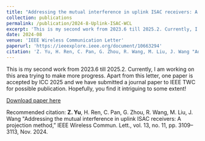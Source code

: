 ```yaml
---
title: "Addressing the mutual interference in uplink ISAC receivers: A projection method"
collection: publications
permalink: /publication/2024-8-Uplink-ISAC-WCL
excerpt: 'This is my second work from 2023.6 till 2025.2. Currently, I am working on this area trying to make more progress. Apart from this letter, one paper is accepted by ICC 2025 and we have submitted a journal paper to IEEE TWC for possible publication.  Hopefully, you find it intriguing to some extent! '
date: 2024-08
venue: 'IEEE Wireless Communication Letter'
paperurl: 'https://ieeexplore.ieee.org/document/10663294'
citation: 'Z. Yu, H. Ren, C. Pan, G. Zhou, R. Wang, M. Liu, J. Wang "Addressing the mutual interference in uplink ISAC receivers: A projection method,” IEEE Wireless Commun. Lett., vol. 13, no. 11, pp. 3109–3113, Nov. 2024.'
---
```

This is my second work from 2023.6 till 2025.2. Currently, I am working on this area trying to make more progress. Apart from this letter, one paper is accepted by ICC 2025 and we have submitted a journal paper to IEEE TWC for possible publication.  Hopefully, you find it intriguing to some extent! 

[Download paper here](http://academicpages.github.io/files/Uplink_ISAC_WCL.pdf)

Recommended citation: **Z. Yu**, H. Ren, C. Pan, G. Zhou, R. Wang, M. Liu, J. Wang "Addressing the mutual interference in uplink ISAC receivers: A projection method,” IEEE Wireless Commun. Lett., vol. 13, no. 11, pp. 3109–3113, Nov. 2024.